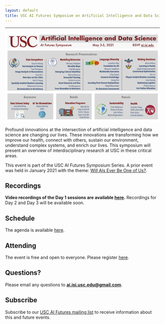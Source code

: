 ```yaml
---
layout: default
title: USC AI Futures Symposium on Artificial Intelligence and Data Science
---
```

---


<img src="images/AI-DS-Symposium-Flier.jpg" alt="AI-DS-Symposium-Flier" width="1000" />


Profound innovations at the intersection of artificial intelligence and data science are changing our lives.  These innovations are transforming how we improve our health, connect with others, sustain our environment, understand complex systems, and enrich our lives.  This symposium will present an overview of interdisciplinary research at USC in these critical areas.

This event is part of the USC AI Futures Symposium Series. A prior event was held in January 2021 with the theme: [Will AIs Ever Be One of Us?](https://www.isi.edu/events/ai_symposium_2021).

## Recordings

**Video recordings of the Day 1 sessions are available <a href="https://www.youtube.com/playlist?list=PLknXvJJeEDaKQEcZmZkcR3j0hd8XJYsAe">here</a>.** Recordings for Day 2 and Day 3 will be available soon.

## Schedule

The  agenda is available [here](https://isi-usc-edu.github.io/USC-AI-DS-Symposium/schedule).

## Attending

The event is free and open to everyone.  Please register [here](https://isi-usc-edu.github.io/USC-AI-DS-Symposium/register).

## Questions?

Please email any questions to **ai.isi.usc.edu@gmail.com**.

## Subscribe

Subscribe to our [USC AI Futures mailing list](https://mailman.isi.edu/mailman/listinfo/usc-ai-futures-events) to receive information about this and future events.
